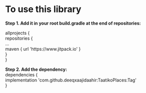 # To use this library
<b>Step 1. Add it in your root build.gradle at the end of repositories:</b>
<br>
<p>
    allprojects {<br>
         repositories {<br>
           ...<br>
           maven { url 'https://www.jitpack.io' }<br>
        }<br>
    }<br>
</p>
<p>
<b>Step 2. Add the dependency:</b><br>
dependencies {<br>  
    implementation 'com.github.deeqxaajidaahir:TaatikoPlaces:Tag'
    <br>
}
</p>
